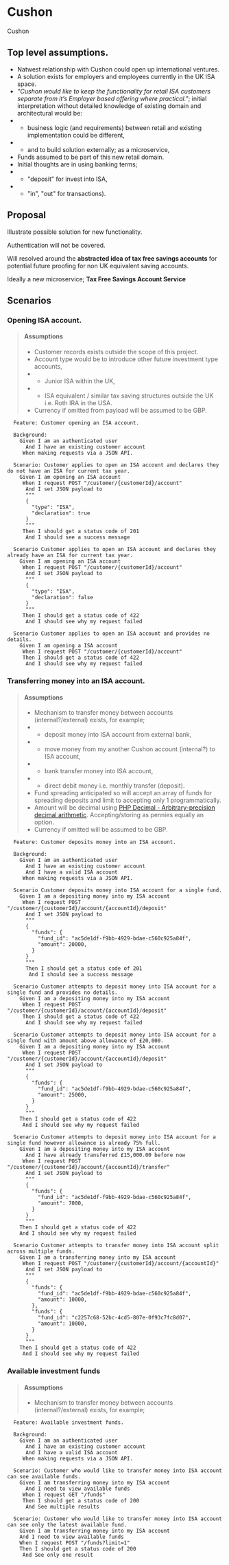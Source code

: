 # Cushon
Cushon

## Top level assumptions.
- Natwest relationship with Cushon could open up international ventures.
- A solution exists for employers and employees currently in the UK ISA space.
- <em>"Cushon would like to keep the functionality for retail ISA customers separate from it’s Employer based offering where practical."</em>; 
initial interpretation without detailed knowledge of existing domain and architectural would be:
- - business logic (and requirements) between retail and existing implementation could be different,
- - and to build solution externally; as a microservice,
- Funds assumed to be part of this new retail domain.
- Initial thoughts are in using banking terms;
- - "deposit" for invest into ISA, 
- - "in", "out" for transactions).

## Proposal
Illustrate possible solution for new functionality.

Authentication will not be covered.

Will resolved around the <strong>abstracted idea of tax free savings accounts</strong> for potential future proofing
for non UK equivalent saving accounts.

Ideally a new microservice; <strong>Tax Free Savings Account Service</strong>

## Scenarios

### Opening ISA account.

> #### Assumptions
> - Customer records exists outside the scope of this project.
> - Account type would be to introduce other future investment type accounts, 
> -  - Junior ISA within the UK,
> -  - ISA equivalent / similar tax saving structures outside the UK i.e. Roth IRA in the USA.
> - Currency if omitted from payload will be assumed to be GBP.

```gherkin
  Feature: Customer opening an ISA account.

  Background:
    Given I am an authenticated user
      And I have an existing customer account
     When making requests via a JSON API.

  Scenario: Customer applies to open an ISA account and declares they do not have an ISA for current tax year.
    Given I am opening an ISA account
     When I request POST "/customer/{customerId}/account"
      And I set JSON payload to
      """
      {
        "type": "ISA",
        "declaration": true
      }
      """
     Then I should get a status code of 201
      And I should see a success message 
    
  Scenario Customer applies to open an ISA account and declares they already have an ISA for current tax year.
    Given I am opening an ISA account
     When I request POST "/customer/{customerId}/account"
      And I set JSON payload to
      """
      {
        "type": "ISA",
        "declaration": false
      }
      """
     Then I should get a status code of 422
      And I should see why my request failed

  Scenario Customer applies to open an ISA account and provides no details.
    Given I am opening a ISA account
     When I request POST "/customer/{customerId}/account"
     Then I should get a status code of 422
      And I should see why my request failed
```

### Transferring money into an ISA account.

> #### Assumptions
> - Mechanism to transfer money between accounts (internal?/external) exists, for example;
> - - deposit money into ISA account from external bank, 
> - - move money from my another Cushon account (internal?) to ISA account,
> - - bank transfer money into ISA account,
> - - direct debit money i.e. monthly transfer (deposit).
> - Fund spreading anticipated so will accept an array of funds for spreading deposits and limit to accepting only 1 programmatically.
> - Amount will be decimal using [PHP Decimal - Arbitrary-precision decimal arithmetic](https://php-decimal.io/). Accepting/storing as pennies equally an option.
> - Currency if omitted will be assumed to be GBP.

```gherkin
  Feature: Customer deposits money into an ISA account.

  Background:
    Given I am an authenticated user
      And I have an existing customer account
      And I have a valid ISA account
     When making requests via a JSON API.

  Scenario Customer deposits money into ISA account for a single fund.
    Given I am a depositing money into my ISA account
     When I request POST "/customer/{customerId}/account/{accountId}/deposit"
      And I set JSON payload to
      """
      {
        "funds": {
          "fund_id": "ac5de1df-f9bb-4929-bdae-c560c925a84f",
          "amount": 20000,
        }
      }
      """
      Then I should get a status code of 201
       And I should see a success message
    
  Scenario Customer attempts to deposit money into ISA account for a single fund and provides no details.
    Given I am a depositing money into my ISA account
     When I request POST "/customer/{customerId}/account/{accountId}/deposit"
     Then I should get a status code of 422
      And I should see why my request failed

  Scenario Customer attempts to deposit money into ISA account for a single fund with amount above allowance of £20,000.
    Given I am a depositing money into my ISA account
     When I request POST "/customer/{customerId}/account/{accountId}/deposit"
      And I set JSON payload to
      """
      {
        "funds": {
          "fund_id": "ac5de1df-f9bb-4929-bdae-c560c925a84f",
          "amount": 25000,
        }
      }
      """
    Then I should get a status code of 422
     And I should see why my request failed

  Scenario Customer attempts to deposit money into ISA account for a single fund however allowance is already 75% full.
    Given I am a depositing money into my ISA account
      And I have already transferred £15,000.00 before now
     When I request POST "/customer/{customerId}/account/{accountId}/transfer"
      And I set JSON payload to
      """
      {
        "funds": {
          "fund_id": "ac5de1df-f9bb-4929-bdae-c560c925a84f",
          "amount": 7000,
        }
      }
      """
    Then I should get a status code of 422
    And I should see why my request failed

  Scenario Customer attempts to transfer money into ISA account split across multiple funds.
    Given I am a transferring money into my ISA account
     When I request POST "/customer/{customerId}/account/{accountId}"
      And I set JSON payload to
      """
      {
        "funds": {
          "fund_id": "ac5de1df-f9bb-4929-bdae-c560c925a84f",
          "amount": 10000,
        },
        "funds": {
          "fund_id": "c2257c68-52bc-4cd5-807e-0f93c7fc8d07",
          "amount": 10000,
        }
      }
      """
    Then I should get a status code of 422
     And I should see why my request failed
```

### Available investment funds

> #### Assumptions
> - Mechanism to transfer money between accounts (internal?/external) exists, for example;

```gherkin
  Feature: Available investment funds.

  Background:
    Given I am an authenticated user
      And I have an existing customer account
      And I have a valid ISA account
     When making requests via a JSON API.

  Scenario: Customer who would like to transfer money into ISA account can see available funds.
    Given I am transferring money into my ISA account
      And I need to view available funds
     When I request GET "/funds"
     Then I should get a status code of 200
      And See multiple results

  Scenario: Customer who would like to transfer money into ISA account can see only the latest available fund.
    Given I am transferring money into my ISA account
    And I need to view available funds
    When I request POST "/funds?limit=1"
    Then I should get a status code of 200
     And See only one result
```